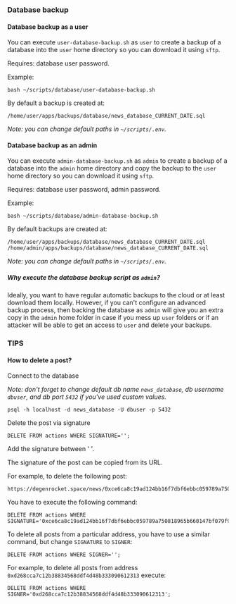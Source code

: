 ### Database backup

#### Database backup as a user

You can execute `user-database-backup.sh` as `user` to create a backup of a database into the `user` home directory so you can download it using `sftp`.

Requires: database user password.

Example:

```
bash ~/scripts/database/user-database-backup.sh
```

By default a backup is created at:

```
/home/user/apps/backups/database/news_database_CURRENT_DATE.sql
```

*Note: you can change default paths in `~/scripts/.env`.*

#### Database backup as an admin

You can execute `admin-database-backup.sh` as `admin` to create a backup of a database into the `admin` home directory and copy the backup to the `user` home directory so you can download it using `sftp`.

Requires: database user password, admin password.

Example:

```
bash ~/scripts/database/admin-database-backup.sh
```

By default backups are created at:

```
/home/user/apps/backups/database/news_database_CURRENT_DATE.sql
/home/admin/apps/backups/database/news_database_CURRENT_DATE.sql
```

*Note: you can change default paths in `~/scripts/.env`.*

##### Why execute the database backup script as `admin`?

Ideally, you want to have regular automatic backups to the cloud or at least download them locally. However, if you can't configure an advanced backup process, then backing the database as `admin` will give you an extra copy in the `admin` home folder in case if you mess up `user` folders or if an attacker will be able to get an access to `user` and delete your backups.

### TIPS

#### How to delete a post?

Connect to the database

*Note: don't forget to change default db name `news_database`, db username `dbuser`, and db port `5432` if you've used custom values.*

```
psql -h localhost -d news_database -U dbuser -p 5432
```

Delete the post via signature

```
DELETE FROM actions WHERE SIGNATURE='';
```

Add the signature between ' '.

The signature of the post can be copied from its URL.

For example, to delete the following post:

```
https://degenrocket.space/news/0xce6ca8c19ad124bb16f7dbf6ebbc059789a750818965b660147bf079f942bf5d26935a0420ffa4d0b477e4f5fa4c00844aae65ae06999a9e74fed71f464bcd811b
```

You have to execute the following command:

```
DELETE FROM actions WHERE SIGNATURE='0xce6ca8c19ad124bb16f7dbf6ebbc059789a750818965b660147bf079f942bf5d26935a0420ffa4d0b477e4f5fa4c00844aae65ae06999a9e74fed71f464bcd811b';
```

To delete all posts from a particular address, you have to use a similar command, but change `SIGNATURE` to `SIGNER`:

```
DELETE FROM actions WHERE SIGNER='';
```

For example, to delete all posts from address `0xd268cca7c12b38834568ddf4d48b333090612313` execute:

```
DELETE FROM actions WHERE SIGNER='0xd268cca7c12b38834568ddf4d48b333090612313';
```
